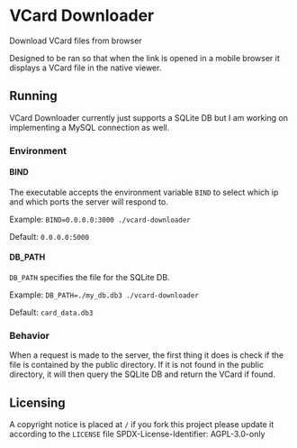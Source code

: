 # VCard Downloader
Download VCard files from browser
  
Designed to be ran so that when the link is opened in a mobile browser it displays a VCard file in the native viewer.
## Running
VCard Downloader currently just supports a SQLite DB but I am working on implementing a MySQL connection as well.
### Environment
#### BIND
The executable accepts the environment variable `BIND` to select which ip and which ports the server will respond to. 
  
Example: `BIND=0.0.0.0:3000 ./vcard-downloader`
  
Default: `0.0.0.0:5000`
#### DB_PATH
`DB_PATH` specifies the file for the SQLite DB.
  
Example: `DB_PATH=./my_db.db3 ./vcard-downloader`
  
Default: `card_data.db3`
### Behavior
When a request is made to the server, the first thing it does is check if the file is contained by the public directory. If it is not found in the public directory, it will then query the SQLite DB and return the VCard if found.

## Licensing 
A copyright notice is placed at `/` if you fork this project please update it according to the `LICENSE` file
SPDX-License-Identifier: AGPL-3.0-only
